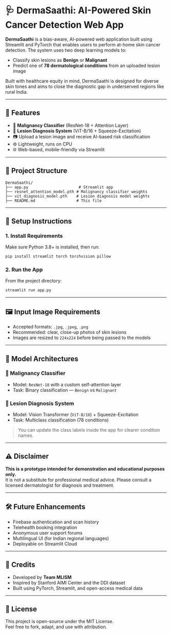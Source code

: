 # 🩺 DermaSaathi: AI-Powered Skin Cancer Detection Web App

**DermaSaathi** is a bias-aware, AI-powered web application built using Streamlit and PyTorch that enables users to perform at-home skin cancer detection. The system uses two deep learning models to:
- Classify skin lesions as **Benign** or **Malignant**
- Predict one of **78 dermatological conditions** from an uploaded lesion image

Built with healthcare equity in mind, DermaSaathi is designed for diverse skin tones and aims to close the diagnostic gap in underserved regions like rural India.

---

## 🚀 Features

- 🧠 **Malignancy Classifier** (ResNet-18 + Attention Layer)
- 🧾 **Lesion Diagnosis System** (ViT-B/16 + Squeeze-Excitation)
- 📷 Upload a lesion image and receive AI-based risk classification
- ⚙️ Lightweight, runs on CPU
- 🌐 Web-based, mobile-friendly via Streamlit

---

## 📁 Project Structure

```
DermaSaathi/
├── app.py                      # Streamlit app
├── resnet_attention_model.pth # Malignancy classifier weights
├── vit_diagnosis_model.pth    # Lesion diagnosis model weights
├── README.md                  # This file
```

---

## 🔧 Setup Instructions

### 1. Install Requirements

Make sure Python 3.8+ is installed, then run:

```bash
pip install streamlit torch torchvision pillow
```

### 2. Run the App

From the project directory:

```bash
streamlit run app.py
```

---

## 🖼️ Input Image Requirements

- Accepted formats: `.jpg`, `.jpeg`, `.png`
- Recommended: clear, close-up photos of skin lesions
- Images are resized to `224x224` before being passed to the models

---

## 🧠 Model Architectures

### 🔬 Malignancy Classifier
- Model: `ResNet-18` with a custom self-attention layer
- Task: Binary classification — `Benign` vs `Malignant`

### 🧾 Lesion Diagnosis System
- Model: Vision Transformer (`ViT-B/16`) + Squeeze-Excitation
- Task: Multiclass classification (78 conditions)

> You can update the class labels inside the app for clearer condition names.

---

## ⚠️ Disclaimer

**This is a prototype intended for demonstration and educational purposes only.**  
It is not a substitute for professional medical advice. Please consult a licensed dermatologist for diagnosis and treatment.

---

## 🛠️ Future Enhancements

- Firebase authentication and scan history
- Telehealth booking integration
- Anonymous user support forums
- Multilingual UI (for Indian regional languages)
- Deployable on Streamlit Cloud

---

## 🤝 Credits

- Developed by **Team MLISM**
- Inspired by Stanford AIMI Center and the DDI dataset
- Built using PyTorch, Streamlit, and open-access medical data

---

## 📄 License

This project is open-source under the MIT License.  
Feel free to fork, adapt, and use with attribution.
